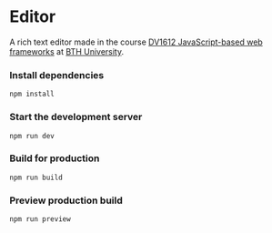 # Editor 

A rich text editor made in the course [DV1612 JavaScript-based web frameworks](https://jsramverk.se/) at [BTH University](https://bth.se/).

### Install dependencies
```
npm install
```

### Start the development server
```
npm run dev
```

### Build for production
```
npm run build
```

### Preview production build
```
npm run preview
```